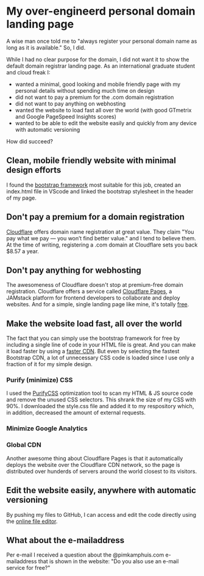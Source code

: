 # My over-engineerd personal domain landing page
A wise man once told me to "always register your personal domain name as long as it is available." So, I did.

While I had no clear purpose for the domain, I did not want it to show the default domain registrar landing page. As an international graduate student and cloud freak I:

 - wanted a minimal, good looking and mobile friendly page with my personal details without spending much time on design
 - did not want to pay a premium for the .com domain registration
 - did not want to pay anything on webhosting
 - wanted the website to load fast all over the world (with good GTmetrix and Google PageSpeed Insights scores)
 - wanted to be able to edit the website easily and quickly from any device with automatic versioning

How did succeed?

## Clean, mobile friendly website with minimal design efforts
I found the [bootstrap framework](https://getbootstrap.com/) most suitable for this job, created an index.html file in VScode and linked the bootstrap stylesheet in the header of my page.

## Don't pay a premium for a domain registration
[Cloudflare](https://cloudflare.com) offers domain name registration at great value. They claim "You pay what we pay — you won’t find better value." and I tend to believe them. At the time of writing, registering a .com domain at Cloudflare sets you back $8.57 a year.

## Don't pay anything for webhosting
The awesomeness of Cloudflare doesn't stop at premium-free domain registration. Cloudflare offers a service called [Cloudflare Pages](https://pages.cloudflare.com/), a JAMstack platform for frontend developers to collaborate and deploy websites. And for a simple, single landing page like mine, it's totally [free](https://developers.cloudflare.com/pages/platform/limits/).

## Make the website load fast, all over the world
The fact that you can simply use the bootstrap framework for free by including a single line of code in your HTML file is great. And you can make it load faster by using a [faster CDN](https://www.belugacdn.com/best-cdn-for-bootstrap/). But even by selecting the fastest Bootstrap CDN, a lot of unnecessary CSS code is loaded since I use only a fraction of it for my simple design. 

### Purify (minimize) CSS
I used the [PurifyCSS](https://purifycss.online/) optimization tool to scan my HTML & JS source code and remove the unused CSS selectors. This shrank the size of my CSS with 90%. I downloaded the style.css file and added it to my respository which, in addition, decreased the amount of external requests.

### Minimize Google Analytics

### Global CDN
Another awesome thing about Cloudflare Pages is that it automatically deploys the website over the Cloudflare CDN network, so the page is distributed over hunderds of servers around the world closest to its visitors.

## Edit the website easily, anywhere with automatic versioning
By pushing my files to GitHub, I can access and edit the code directly using the [online file editor](https://docs.github.com/en/repositories/working-with-files/managing-files/editing-files).

## What about the e-mailaddress
Per e-mail I received a question about the @pimkamphuis.com e-mailaddress that is shown in the website: "Do you also use an e-mail service for free?" 

